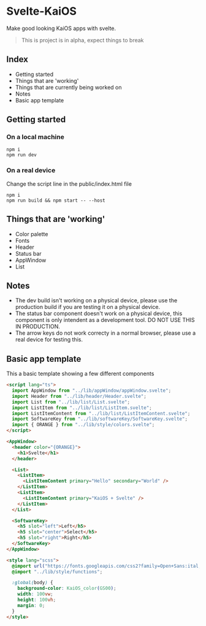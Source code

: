 # Svelte-KaiOS

Make good looking KaiOS apps with svelte.

> This is project is in alpha, expect things to break

## Index

- Getting started
- Things that are 'working'
- Things that are currently being worked on
- Notes
- Basic app template

## Getting started

### On a local machine

```
npm i
npm run dev
```

### On a real device

Change the script line in the public/index.html file

```
npm i
npm run build && npm start -- --host
```

## Things that are 'working'

- Color palette
- Fonts
- Header
- Status bar
- AppWindow
- List

## Notes

- The dev build isn't working on a physical device, please use the production build if you are testing it on a physical device.
- The status bar component doesn't work on a physical device, this component is only intendent as a development tool. DO NOT USE THIS IN PRODUCTION.
- The arrow keys do not work correcty in a normal browser, please use a real device for testing this.

## Basic app template

This a basic template showing a few different components

```html
<script lang="ts">
  import AppWindow from "../lib/appWindow/appWindow.svelte";
  import Header from "../lib/header/Header.svelte";
  import List from "../lib/list/List.svelte";
  import ListItem from "../lib/list/ListItem.svelte";
  import ListItemContent from "../lib/list/ListItemContent.svelte";
  import SoftwareKey from "../lib/softwareKey/SoftwareKey.svelte";
  import { ORANGE } from "../lib/style/colors.svelte";
</script>

<AppWindow>
  <header color="{ORANGE}">
    <h1>Svelte</h1>
  </header>

  <List>
    <ListItem>
      <ListItemContent primary="Hello" secondary="World" />
    </ListItem>
    <ListItem>
      <ListItemContent primary="KaiOS + Svelte" />
    </ListItem>
  </List>

  <SoftwareKey>
    <h5 slot="left">Left</h5>
    <h5 slot="center">Select</h5>
    <h5 slot="right">Right</h5>
  </SoftwareKey>
</AppWindow>

<style lang="scss">
  @import url("https://fonts.googleapis.com/css2?family=Open+Sans:ital,wght@0,400;0,600;0,700;1,400;1,600;1,700&display=swap");
  @import "../lib/style/functions";

  :global(body) {
    background-color: KaiOS_color(GS00);
    width: 100vw;
    height: 100vh;
    margin: 0;
  }
</style>
```
